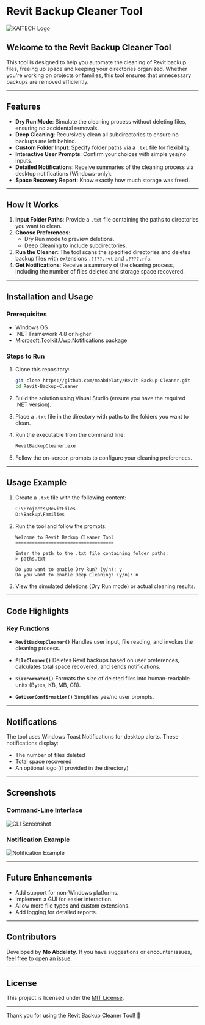 # Revit Backup Cleaner Tool

![KAITECH Logo](./KAITECH%20Logo.png)

## **Welcome to the Revit Backup Cleaner Tool**
This tool is designed to help you automate the cleaning of Revit backup files, freeing up space and keeping your directories organized. Whether you're working on projects or families, this tool ensures that unnecessary backups are removed efficiently.

---

## **Features**

- **Dry Run Mode**: Simulate the cleaning process without deleting files, ensuring no accidental removals.
- **Deep Cleaning**: Recursively clean all subdirectories to ensure no backups are left behind.
- **Custom Folder Input**: Specify folder paths via a `.txt` file for flexibility.
- **Interactive User Prompts**: Confirm your choices with simple yes/no inputs.
- **Detailed Notifications**: Receive summaries of the cleaning process via desktop notifications (Windows-only).
- **Space Recovery Report**: Know exactly how much storage was freed.

---

## **How It Works**

1. **Input Folder Paths**: Provide a `.txt` file containing the paths to directories you want to clean.
2. **Choose Preferences**:
   - Dry Run mode to preview deletions.
   - Deep Cleaning to include subdirectories.
3. **Run the Cleaner**: The tool scans the specified directories and deletes backup files with extensions `.????.rvt` and `.????.rfa`.
4. **Get Notifications**: Receive a summary of the cleaning process, including the number of files deleted and storage space recovered.

---

## **Installation and Usage**

### **Prerequisites**

- Windows OS
- .NET Framework 4.8 or higher
- [Microsoft.Toolkit.Uwp.Notifications](https://www.nuget.org/packages/Microsoft.Toolkit.Uwp.Notifications/) package

### **Steps to Run**

1. Clone this repository:
   ```bash
   git clone https://github.com/moabdelaty/Revit-Backup-Cleaner.git
   cd Revit-Backup-Cleaner
   ```

2. Build the solution using Visual Studio (ensure you have the required .NET version).

3. Place a `.txt` file in the directory with paths to the folders you want to clean.

4. Run the executable from the command line:
   ```bash
   RevitBackupCleaner.exe
   ```

5. Follow the on-screen prompts to configure your cleaning preferences.

---

## **Usage Example**

1. Create a `.txt` file with the following content:
   ```txt
   C:\Projects\RevitFiles
   D:\Backup\Families
   ```

2. Run the tool and follow the prompts:
   ```
   Welcome to Revit Backup Cleaner Tool
   ====================================

   Enter the path to the .txt file containing folder paths:
   > paths.txt

   Do you want to enable Dry Run? (y/n): y
   Do you want to enable Deep Cleaning? (y/n): n
   ```

3. View the simulated deletions (Dry Run mode) or actual cleaning results.

---

## **Code Highlights**

### **Key Functions**

- **`RevitBackupCleaner()`**
  Handles user input, file reading, and invokes the cleaning process.

- **`FileCleaner()`**
  Deletes Revit backups based on user preferences, calculates total space recovered, and sends notifications.

- **`SizeFormated()`**
  Formats the size of deleted files into human-readable units (Bytes, KB, MB, GB).

- **`GetUserConfirmation()`**
  Simplifies yes/no user prompts.

---

## **Notifications**
The tool uses Windows Toast Notifications for desktop alerts. These notifications display:
- The number of files deleted
- Total space recovered
- An optional logo (if provided in the directory)

---

## **Screenshots**

### **Command-Line Interface**
![CLI Screenshot](./screenshots/cli-example.png)

### **Notification Example**
![Notification Example](./screenshots/notification-example.png)

---

## **Future Enhancements**

- Add support for non-Windows platforms.
- Implement a GUI for easier interaction.
- Allow more file types and custom extensions.
- Add logging for detailed reports.

---

## **Contributors**
Developed by **Mo Abdelaty**. If you have suggestions or encounter issues, feel free to open an [issue](https://github.com/moabdelaty/Revit-Backup-Cleaner/issues).

---

## **License**
This project is licensed under the [MIT License](./LICENSE).

---

Thank you for using the Revit Backup Cleaner Tool! 🚀

